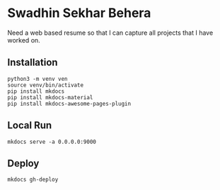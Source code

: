 # **Swadhin Sekhar Behera**

Need a web based resume so that I can capture all projects that I have worked on.

## **Installation**

```shell
python3 -m venv ven
source venv/bin/activate
pip install mkdocs
pip install mkdocs-material
pip install mkdocs-awesome-pages-plugin
```

## **Local Run**

```shell
mkdocs serve -a 0.0.0.0:9000
```

## Deploy

```shell
mkdocs gh-deploy
```
